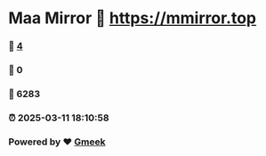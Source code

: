 # Maa Mirror :link: https://mmirror.top 
### :page_facing_up: [4](https://mmirror.top/tag.html) 
### :speech_balloon: 0 
### :hibiscus: 6283 
### :alarm_clock: 2025-03-11 18:10:58 
### Powered by :heart: [Gmeek](https://github.com/Meekdai/Gmeek)
